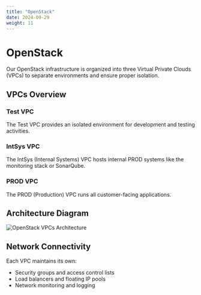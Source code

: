 ```yaml
---
title: "OpenStack"
date: 2024-09-29
weight: 11
---
```


# OpenStack

Our OpenStack infrastructure is organized into three Virtual Private Clouds (VPCs) to separate environments and ensure proper isolation.

## VPCs Overview

### Test VPC

The Test VPC provides an isolated environment for development and testing activities.

### IntSys VPC

The IntSys (Internal Systems) VPC hosts internal PROD systems like the monitoring stack or SonarQube.

### PROD VPC

The PROD (Production) VPC runs all customer-facing applications.


## Architecture Diagram

![OpenStack VPCs Architecture](/images/openstack-vpcs.svg)

## Network Connectivity

Each VPC maintains its own:
- Security groups and access control lists
- Load balancers and floating IP pools
- Network monitoring and logging
